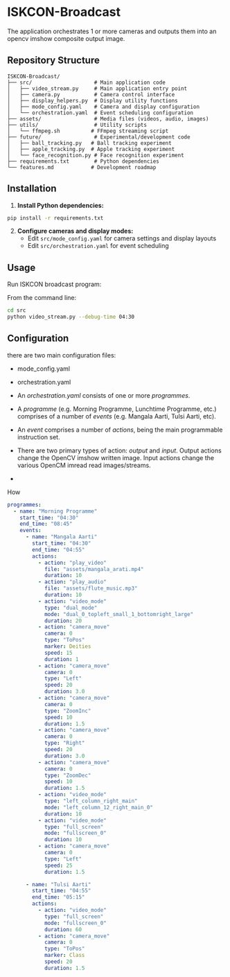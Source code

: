 # ISKCON-Broadcast

The application orchestrates 1 or more cameras and outputs them into an opencv imshow composite output image.

## Repository Structure

```
ISKCON-Broadcast/
├── src/                    # Main application code
│   ├── video_stream.py     # Main application entry point
│   ├── camera.py           # Camera control interface
│   ├── display_helpers.py  # Display utility functions
│   ├── mode_config.yaml    # Camera and display configuration
│   └── orchestration.yaml  # Event scheduling configuration
├── assets/                 # Media files (videos, audio, images)
├── utils/                  # Utility scripts
│   └── ffmpeg.sh          # FFmpeg streaming script
├── future/                 # Experimental/development code
│   ├── ball_tracking.py   # Ball tracking experiment
│   ├── apple_tracking.py  # Apple tracking experiment
│   └── face_recognition.py # Face recognition experiment
├── requirements.txt        # Python dependencies
└── features.md            # Development roadmap
```

## Installation

1. **Install Python dependencies:**
```bash
pip install -r requirements.txt
```

2. **Configure cameras and display modes:**
   - Edit `src/mode_config.yaml` for camera settings and display layouts
   - Edit `src/orchestration.yaml` for event scheduling

## Usage

Run ISKCON broadcast program:

From the command line:
```bash
cd src
python video_stream.py --debug-time 04:30
```

## Configuration

there are two main configuration files:

* mode_config.yaml
* orchestration.yaml

* An *orchestration.yaml* consists of one or more *programmes*.
* A *programme* (e.g. Morning Programme, Lunchtime Programme, etc.) comprises of a number of *events* (e.g. Mangala Aarti, Tulsi Aarti, etc).
* An *event* comprises a number of *actions*, being the main programmable instruction set.
* There are two primary types of action: *output* and *input*. Output actions change the OpenCV imshow written image. Input actions change the various OpenCM imread read images/streams.
* 

How 

```yaml
programmes:
  - name: "Morning Programme"
    start_time: "04:30"
    end_time: "08:45"
    events:
      - name: "Mangala Aarti"
        start_time: "04:30"
        end_time: "04:55"
        actions:
          - action: "play_video"
            file: "assets/mangala_arati.mp4"
            duration: 10
          - action: "play_audio"
            file: "assets/flute_music.mp3"
            duration: 10
          - action: "video_mode"
            type: "dual_mode"
            mode: "dual_0_topleft_small_1_bottomright_large"
            duration: 20
          - action: "camera_move"
            camera: 0
            type: "ToPos"
            marker: Deities
            speed: 15
            duration: 1
          - action: "camera_move"
            camera: 0
            type: "Left"
            speed: 20
            duration: 3.0
          - action: "camera_move"
            camera: 0
            type: "ZoomInc"
            speed: 10
            duration: 1.5
          - action: "camera_move"
            camera: 0
            type: "Right"
            speed: 20
            duration: 3.0
          - action: "camera_move"
            camera: 0
            type: "ZoomDec"
            speed: 10
            duration: 1.5
          - action: "video_mode"
            type: "left_column_right_main"
            mode: "left_column_12_right_main_0"
            duration: 10
          - action: "video_mode"
            type: "full_screen"
            mode: "fullscreen_0"
            duration: 10
          - action: "camera_move"
            camera: 0
            type: "Left"
            speed: 25
            duration: 1.5

      - name: "Tulsi Aarti"
        start_time: "04:55"
        end_time: "05:15"
        actions:
          - action: "video_mode"
            type: "full_screen"
            mode: "fullscreen_0"
            duration: 60
          - action: "camera_move"
            camera: 0
            type: "ToPos"
            marker: Class
            speed: 20
            duration: 1.5
```
